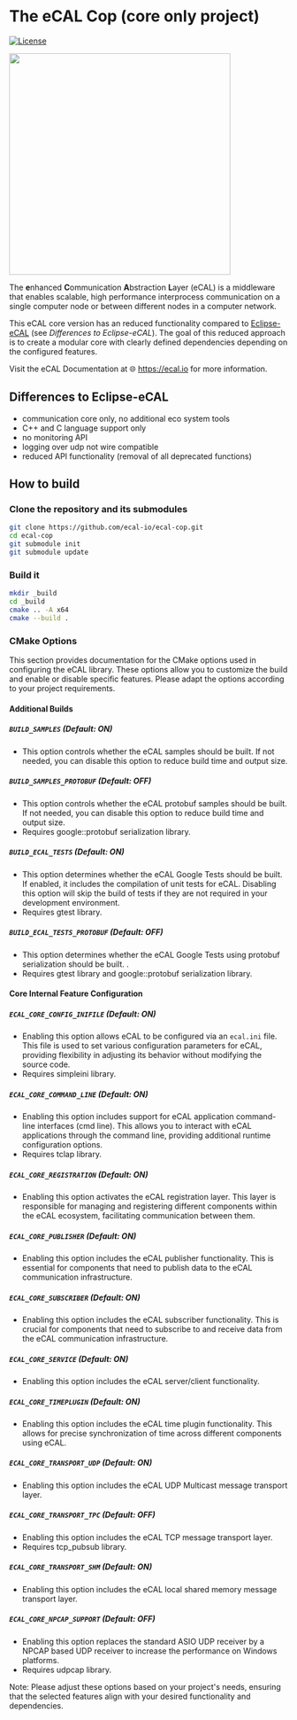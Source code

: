 
# The eCAL Cop (core only project)

[![License](https://img.shields.io/github/license/continental/ecal.svg?style=flat)](LICENSE.txt)

<img src="https://github.com/ecal-io/ecal-core-udp/assets/49162693/7f4ab45a-989e-41b6-a44a-b23abfd3d47d" width="400">

The **e**nhanced **C**ommunication **A**bstraction **L**ayer (eCAL) is a middleware that enables scalable, high performance interprocess communication on a single computer node or between different nodes in a computer network. 

This eCAL core version has an reduced functionality compared to [Eclipse-eCAL](https://github.com/eclipse-ecal/ecal) (see _Differences to Eclipse-eCAL_). The goal of this reduced approach is to create a modular core with clearly defined dependencies depending on the configured features.

Visit the eCAL Documentation at 🌐 https://ecal.io for more information.

## Differences to Eclipse-eCAL
  - communication core only, no additional eco system tools
  - C++ and C language support only
  - no monitoring API
  - logging over udp not wire compatible
  - reduced API functionality (removal of all deprecated functions)

## How to build

### Clone the repository and its submodules

```bash
git clone https://github.com/ecal-io/ecal-cop.git
cd ecal-cop
git submodule init
git submodule update
```

### Build it

```bash
mkdir _build
cd _build
cmake .. -A x64
cmake --build .
```

### CMake Options

This section provides documentation for the CMake options used in configuring the eCAL library. These options allow you to customize the build and enable or disable specific features. Please adapt the options according to your project requirements.

#### Additional Builds

##### `BUILD_SAMPLES` (Default: ON)
- This option controls whether the eCAL samples should be built. If not needed, you can disable this option to reduce build time and output size.

##### `BUILD_SAMPLES_PROTOBUF` (Default: OFF)
- This option controls whether the eCAL protobuf samples should be built. If not needed, you can disable this option to reduce build time and output size.
- Requires google::protobuf serialization library.

##### `BUILD_ECAL_TESTS` (Default: ON)
- This option determines whether the eCAL Google Tests should be built. If enabled, it includes the compilation of unit tests for eCAL. Disabling this option will skip the build of tests if they are not required in your development environment.
- Requires gtest library.

##### `BUILD_ECAL_TESTS_PROTOBUF` (Default: OFF)
- This option determines whether the eCAL Google Tests using protobuf serialization should be built. .
- Requires gtest library and google::protobuf serialization library.

#### Core Internal Feature Configuration

##### `ECAL_CORE_CONFIG_INIFILE` (Default: ON)
- Enabling this option allows eCAL to be configured via an `ecal.ini` file. This file is used to set various configuration parameters for eCAL, providing flexibility in adjusting its behavior without modifying the source code.
- Requires simpleini library.

##### `ECAL_CORE_COMMAND_LINE` (Default: ON)
- Enabling this option includes support for eCAL application command-line interfaces (cmd line). This allows you to interact with eCAL applications through the command line, providing additional runtime configuration options.
- Requires tclap library.

##### `ECAL_CORE_REGISTRATION` (Default: ON)
- Enabling this option activates the eCAL registration layer. This layer is responsible for managing and registering different components within the eCAL ecosystem, facilitating communication between them.

##### `ECAL_CORE_PUBLISHER` (Default: ON)
- Enabling this option includes the eCAL publisher functionality. This is essential for components that need to publish data to the eCAL communication infrastructure.

##### `ECAL_CORE_SUBSCRIBER` (Default: ON)
- Enabling this option includes the eCAL subscriber functionality. This is crucial for components that need to subscribe to and receive data from the eCAL communication infrastructure.

##### `ECAL_CORE_SERVICE` (Default: ON)
- Enabling this option includes the eCAL server/client functionality.

##### `ECAL_CORE_TIMEPLUGIN` (Default: ON)
- Enabling this option includes the eCAL time plugin functionality. This allows for precise synchronization of time across different components using eCAL.

##### `ECAL_CORE_TRANSPORT_UDP` (Default: ON)
- Enabling this option includes the eCAL UDP Multicast message transport layer.

##### `ECAL_CORE_TRANSPORT_TPC` (Default: OFF)
- Enabling this option includes the eCAL TCP message transport layer.
- Requires tcp_pubsub library.

##### `ECAL_CORE_TRANSPORT_SHM` (Default: ON)
- Enabling this option includes the eCAL local shared memory message transport layer.

##### `ECAL_CORE_NPCAP_SUPPORT` (Default: OFF)
- Enabling this option replaces the standard ASIO UDP receiver by a NPCAP based UDP receiver to increase the performance on Windows platforms.
- Requires udpcap library.

Note: Please adjust these options based on your project's needs, ensuring that the selected features align with your desired functionality and dependencies.

